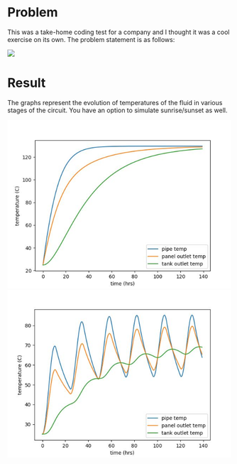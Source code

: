 # Problem

This was a take-home coding test for a company and I thought it was a cool exercise on its own. The problem statement is as follows:

![](3.JPG)

# Result

The graphs represent the evolution of temperatures of the fluid in various stages of the circuit. You have an option to simulate sunrise/sunset as well.

![](1.JPG)
![](2.JPG)
